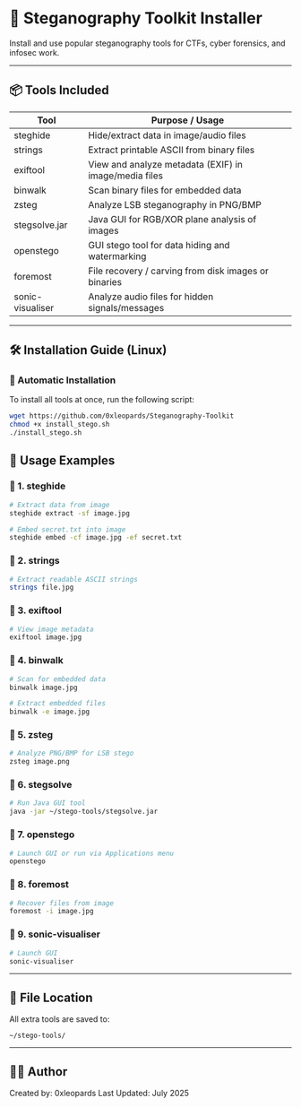 # 🔐 Steganography Toolkit Installer

Install and use popular steganography tools for CTFs, cyber forensics, and infosec work.

---

## 📦 Tools Included

| Tool             | Purpose / Usage                                                 |
|------------------|------------------------------------------------------------------|
| steghide         | Hide/extract data in image/audio files                          |
| strings          | Extract printable ASCII from binary files                       |
| exiftool         | View and analyze metadata (EXIF) in image/media files           |
| binwalk          | Scan binary files for embedded data                             |
| zsteg            | Analyze LSB steganography in PNG/BMP                            |
| stegsolve.jar    | Java GUI for RGB/XOR plane analysis of images                   |
| openstego        | GUI stego tool for data hiding and watermarking                 |
| foremost         | File recovery / carving from disk images or binaries            |
| sonic-visualiser | Analyze audio files for hidden signals/messages                 |

---

## 🛠️ Installation Guide (Linux)

### 🔧 Automatic Installation

To install all tools at once, run the following script:

```bash
wget https://github.com/0xleopards/Steganography-Toolkit
chmod +x install_stego.sh
./install_stego.sh
```

## 🧰 Usage Examples

### 🔸 1. steghide
```bash
# Extract data from image
steghide extract -sf image.jpg

# Embed secret.txt into image
steghide embed -cf image.jpg -ef secret.txt
```

### 🔸 2. strings
```bash
# Extract readable ASCII strings
strings file.jpg
```

### 🔸 3. exiftool
```bash
# View image metadata
exiftool image.jpg
```

### 🔸 4. binwalk
```bash
# Scan for embedded data
binwalk image.jpg

# Extract embedded files
binwalk -e image.jpg
```

### 🔸 5. zsteg
```bash
# Analyze PNG/BMP for LSB stego
zsteg image.png
```

### 🔸 6. stegsolve
```bash
# Run Java GUI tool
java -jar ~/stego-tools/stegsolve.jar
```

### 🔸 7. openstego
```bash
# Launch GUI or run via Applications menu
openstego
```

### 🔸 8. foremost
```bash
# Recover files from image
foremost -i image.jpg
```

### 🔸 9. sonic-visualiser
```bash
# Launch GUI
sonic-visualiser
```

---

## 📁 File Location

All extra tools are saved to:
```
~/stego-tools/
```

---

## 🧑‍💻 Author

Created by: 0xleopards 
Last Updated: July 2025
